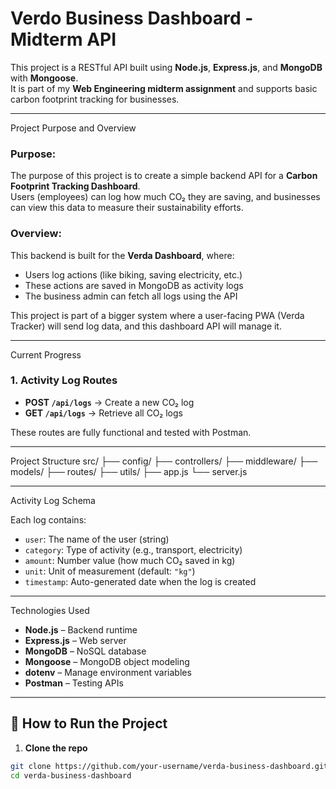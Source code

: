 # Verdo Business Dashboard - Midterm API

This project is a RESTful API built using **Node.js**, **Express.js**, and **MongoDB** with **Mongoose**.  
It is part of my **Web Engineering midterm assignment** and supports basic carbon footprint tracking for businesses.

---

Project Purpose and Overview

### **Purpose:**
The purpose of this project is to create a simple backend API for a **Carbon Footprint Tracking Dashboard**.  
Users (employees) can log how much CO₂ they are saving, and businesses can view this data to measure their sustainability efforts.

### **Overview:**
This backend is built for the **Verda Dashboard**, where:
- Users log actions (like biking, saving electricity, etc.)
- These actions are saved in MongoDB as activity logs
- The business admin can fetch all logs using the API

This project is part of a bigger system where a user-facing PWA (Verda Tracker) will send log data, and this dashboard API will manage it.

---

Current Progress

### 1. **Activity Log Routes**
- **POST `/api/logs`** → Create a new CO₂ log
- **GET `/api/logs`** → Retrieve all CO₂ logs

These routes are fully functional and tested with Postman.

---

 Project Structure
src/
├── config/
├── controllers/
├── middleware/
├── models/
├── routes/
├── utils/
├── app.js
└── server.js



---

Activity Log Schema

Each log contains:
- `user`: The name of the user (string)
- `category`: Type of activity (e.g., transport, electricity)
- `amount`: Number value (how much CO₂ saved in kg)
- `unit`: Unit of measurement (default: `"kg"`)
- `timestamp`: Auto-generated date when the log is created

---

Technologies Used

- **Node.js** – Backend runtime
- **Express.js** – Web server
- **MongoDB** – NoSQL database
- **Mongoose** – MongoDB object modeling
- **dotenv** – Manage environment variables
- **Postman** – Testing APIs

---

## 🚀 How to Run the Project

1. **Clone the repo**
```bash
git clone https://github.com/your-username/verda-business-dashboard.git
cd verda-business-dashboard




